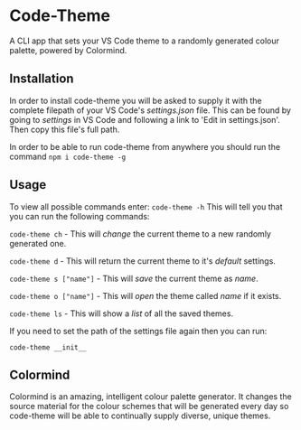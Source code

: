 # Code-Theme

A CLI app that sets your VS Code theme to a randomly generated colour palette, powered by Colormind.

## Installation

In order to install code-theme you will be asked to supply it with the complete filepath of your VS Code's *settings.json* file. This can be found by going to *settings* in VS Code and following a link to 'Edit in settings.json'. Then copy this file's full path.

In order to be able to run code-theme from anywhere you should run the command
```npm i code-theme -g```

## Usage

To view all possible commands enter:
```code-theme -h```
This will tell you that you can run the following commands:

```code-theme ch``` - This will *change* the current theme to a new randomly generated one.

```code-theme d```  - This will return the current theme to it's *default* settings.

```code-theme s ["name"]``` - This will *save* the current theme as *name*.

```code-theme o ["name"]``` - This will *open* the theme called *name* if it exists.

```code-theme ls``` - This will show a *list* of all the saved themes.

If you need to set the path of the settings file again then you can run:

```code-theme __init__``` 

## Colormind

Colormind is an amazing, intelligent colour palette generator. It changes the source material for the colour schemes that will be generated every day so code-theme will be able to continually supply diverse, unique themes.